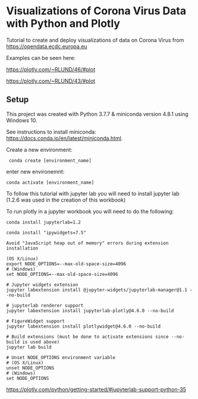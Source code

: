 # Visualizations of Corona Virus Data with Python and Plotly 

Tutorial to create and deploy visualizations of data on Corona Virus from https://opendata.ecdc.europa.eu

Examples can be seen here:

https://plotly.com/~RLUND/46/#plot

https://plotly.com/~RLUND/43/#plot

## Setup

This project was created with Python 3.7.7 & miniconda version 4.8.1 using Windows 10.

See instructions to install miniconda: https://docs.conda.io/en/latest/miniconda.html. 

Create a new environment:

``` conda create [environment_name]```

enter new environemnt:

```conda activate [environment_name]```


To follow this tutorial with jupyter lab you will need to install jupyter lab (1.2.6 was used in the creation of this workbook)

To run plotly in a jupyter workbook you will need to do the following:


```
conda install jupyterlab=1.2

conda install "ipywidgets=7.5" 

Avoid "JavaScript heap out of memory" errors during extension installation
 
(OS X/Linux)
export NODE_OPTIONS=--max-old-space-size=4096
# (Windows)
set NODE_OPTIONS=--max-old-space-size=4096

# Jupyter widgets extension
jupyter labextension install @jupyter-widgets/jupyterlab-manager@1.1 --no-build

# jupyterlab renderer support
jupyter labextension install jupyterlab-plotly@4.6.0 --no-build

# FigureWidget support
jupyter labextension install plotlywidget@4.6.0 --no-build

# Build extensions (must be done to activate extensions since --no-build is used above)
jupyter lab build

# Unset NODE_OPTIONS environment variable
# (OS X/Linux)
unset NODE_OPTIONS
# (Windows)
set NODE_OPTIONS

```

https://plotly.com/python/getting-started/#jupyterlab-support-python-35


